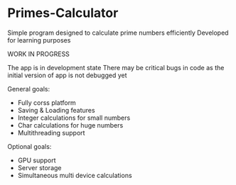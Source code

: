 # Primes-Calculator
Simple program designed to calculate prime numbers efficiently
Developed for learning purposes

WORK IN PROGRESS

The app is in development state
There may be critical bugs in code as the initial version of app is not debugged yet

General goals:
- Fully corss platform
- Saving & Loading features
- Integer calculations for small numbers
- Char calculations for huge numbers
- Multithreading support

Optional goals:
- GPU support
- Server storage
- Simultaneous multi device calculations
